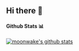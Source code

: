 <h2> Hi there 👋 </h2>

<!---
moonwake769/moonwake769 is a ✨ special ✨ repository because its `README.md` (this file) appears on your GitHub profile.
You can click the Preview link to take a look at your changes.
--->

#### Github Stats 📊

[![moonwake's github stats](https://github-readme-stats.vercel.app/api?username=moonwake769&theme=github-dark)](https://github.com/moonwake769/github-readme-stats)

<!---
#### Top Languages Card 💻

[![Top Langs](https://github-readme-stats.vercel.app/api/top-langs/?username=moonwake769&theme=github-dark)](https://github.com/anuraghazra/github-readme-stats)
--->
